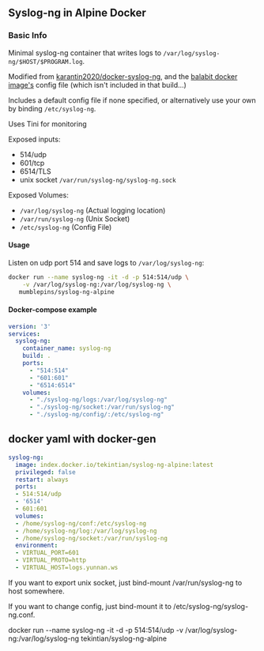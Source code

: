 ## Syslog-ng in Alpine Docker

### Basic Info
Minimal syslog-ng container that writes logs to `/var/log/syslog-ng/$HOST/$PROGRAM.log`.

Modified from [karantin2020/docker-syslog-ng](https://github.com/karantin2020/docker-syslog-ng), and the [balabit docker image's](https://github.com/balabit/syslog-ng-docker) config file (which isn't included in that build...)

Includes a default config file if none specified, or alternatively use your own by binding `/etc/syslog-ng`.

Uses Tini for monitoring

Exposed inputs:

* 514/udp
* 601/tcp 
* 6514/TLS
* unix socket `/var/run/syslog-ng/syslog-ng.sock`

Exposed Volumes:
* `/var/log/syslog-ng` (Actual logging location)
* `/var/run/syslog-ng` (Unix Socket)
* `/etc/syslog-ng` (Config File)

#### Usage

Listen on udp port 514 and save logs to `/var/log/syslog-ng`:

```bash
docker run --name syslog-ng -it -d -p 514:514/udp \
    -v /var/log/syslog-ng:/var/log/syslog-ng \
   mumblepins/syslog-ng-alpine

```

#### Docker-compose example
```yml
version: '3'
services:
  syslog-ng:
    container_name: syslog-ng
    build: .
    ports:
      - "514:514"
      - "601:601"
      - "6514:6514"
    volumes:
      - "./syslog-ng/logs:/var/log/syslog-ng"
      - "./syslog-ng/socket:/var/run/syslog-ng"
      - "./syslog-ng/config/:/etc/syslog-ng"
```

## docker yaml with docker-gen

~~~yaml
syslog-ng:
  image: index.docker.io/tekintian/syslog-ng-alpine:latest
  privileged: false
  restart: always
  ports:
  - 514:514/udp
  - '6514'
  - 601:601
  volumes:
  - /home/syslog-ng/conf:/etc/syslog-ng
  - /home/syslog-ng/log:/var/log/syslog-ng
  - /home/syslog-ng/socket:/var/run/syslog-ng
  environment:
  - VIRTUAL_PORT=601
  - VIRTUAL_PROTO=http
  - VIRTUAL_HOST=logs.yunnan.ws

~~~
If you want to export unix socket, just bind-mount /var/run/syslog-ng to host somewhere.

If you want to change config, just bind-mount it to /etc/syslog-ng/syslog-ng.conf.


docker run --name syslog-ng -it -d -p 514:514/udp -v /var/log/syslog-ng:/var/log/syslog-ng tekintian/syslog-ng-alpine


